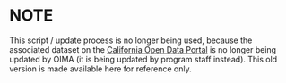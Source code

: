 # NOTE

This script / update process is no longer being used, because the associated dataset on the [California Open Data Portal](https://data.ca.gov/) is no longer being updated by OIMA (it is being updated by program staff instead). This old version is made available here for reference only.

